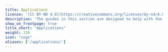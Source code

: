```yaml
---
title: Applications
license: '[CC BY-ND 4.0](https://creativecommons.org/licenses/by-nd/4.0)'
description: 'The guides in this section are designed to help with the different applications which can be used for different Linode services, such as big data, and more.'
show_on_frontpage: true
title_short: "Applications"
weight: 110
icon: "cogs"
aliases: ['/applications/']
---
```

